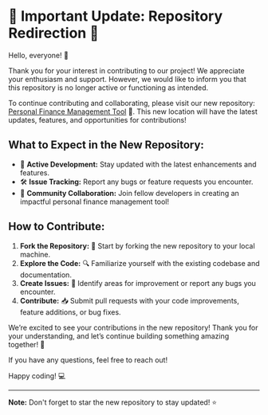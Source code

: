 # 🚨 Important Update: Repository Redirection 🚨

Hello, everyone! 👋

Thank you for your interest in contributing to our project! We appreciate your enthusiasm and support. However, we would like to inform you that this repository is no longer active or functioning as intended.

To continue contributing and collaborating, please visit our new repository: [Personal Finance Management Tool](https://github.com/zeviod/open-source-mern) 🔗. This new location will have the latest updates, features, and opportunities for contributions!

## What to Expect in the New Repository:

- 🚀 **Active Development:** Stay updated with the latest enhancements and features.
- 🛠️ **Issue Tracking:** Report any bugs or feature requests you encounter.
- 🤝 **Community Collaboration:** Join fellow developers in creating an impactful personal finance management tool!

## How to Contribute:

1. **Fork the Repository:** 🍴 Start by forking the new repository to your local machine.
2. **Explore the Code:** 🔍 Familiarize yourself with the existing codebase and documentation.
3. **Create Issues:** 🐛 Identify areas for improvement or report any bugs you encounter.
4. **Contribute:** 📥 Submit pull requests with your code improvements, feature additions, or bug fixes.

We’re excited to see your contributions in the new repository! Thank you for your understanding, and let’s continue building something amazing together! 💪

If you have any questions, feel free to reach out!

Happy coding! 💻

---

**Note:** Don't forget to star the new repository to stay updated! ⭐
